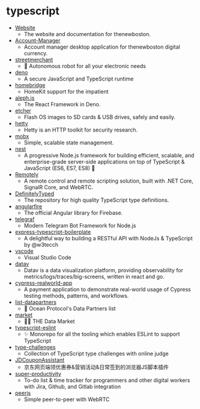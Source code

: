 # typescript
- [Website](https://github.com/thenewboston-developers/Website)
  - The website and documentation for thenewboston.
- [Account-Manager](https://github.com/thenewboston-developers/Account-Manager)
  - Account manager desktop application for thenewboston digital currency.
- [streetmerchant](https://github.com/jef/streetmerchant)
  - 🤖 Autonomous robot for all your electronic needs
- [deno](https://github.com/denoland/deno)
  - A secure JavaScript and TypeScript runtime
- [homebridge](https://github.com/homebridge/homebridge)
  - HomeKit support for the impatient
- [aleph.js](https://github.com/alephjs/aleph.js)
  - The React Framework in Deno.
- [etcher](https://github.com/balena-io/etcher)
  - Flash OS images to SD cards & USB drives, safely and easily.
- [hetty](https://github.com/dstotijn/hetty)
  - Hetty is an HTTP toolkit for security research.
- [mobx](https://github.com/mobxjs/mobx)
  - Simple, scalable state management.
- [nest](https://github.com/nestjs/nest)
  - A progressive Node.js framework for building efficient, scalable, and enterprise-grade server-side applications on top of TypeScript & JavaScript (ES6, ES7, ES8) 🚀
- [Remotely](https://github.com/lucent-sea/Remotely)
  - A remote control and remote scripting solution, built with .NET Core, SignalR Core, and WebRTC.
- [DefinitelyTyped](https://github.com/DefinitelyTyped/DefinitelyTyped)
  - The repository for high quality TypeScript type definitions.
- [angularfire](https://github.com/angular/angularfire)
  - The official Angular library for Firebase.
- [telegraf](https://github.com/telegraf/telegraf)
  - Modern Telegram Bot Framework for Node.js
- [express-typescript-boilerplate](https://github.com/w3tecch/express-typescript-boilerplate)
  - A delightful way to building a RESTful API with NodeJs & TypeScript by @w3tecch
- [vscode](https://github.com/microsoft/vscode)
  - Visual Studio Code
- [datav](https://github.com/apm-ai/datav)
  - Datav is a data visualization platform, providing observability for metrics/logs/traces/big-screens, written in react and go.
- [cypress-realworld-app](https://github.com/cypress-io/cypress-realworld-app)
  - A payment application to demonstrate real-world usage of Cypress testing methods, patterns, and workflows.
- [list-datapartners](https://github.com/oceanprotocol/list-datapartners)
  - 🦑 Ocean Protocol's Data Partners list
- [market](https://github.com/oceanprotocol/market)
  - 🧜‍♀️ THE Data Market
- [typescript-eslint](https://github.com/typescript-eslint/typescript-eslint)
  - ✨ Monorepo for all the tooling which enables ESLint to support TypeScript
- [type-challenges](https://github.com/type-challenges/type-challenges)
  - Collection of TypeScript type challenges with online judge
- [JDCouponAssistant](https://github.com/krapnikkk/JDCouponAssistant)
  - 京东网页端领优惠券&营销活动&日常签到的浏览器JS脚本插件
- [super-productivity](https://github.com/johannesjo/super-productivity)
  - To-do list & time tracker for programmers and other digital workers with Jira, Github, and Gitlab integration
- [peerjs](https://github.com/peers/peerjs)
  - Simple peer-to-peer with WebRTC
